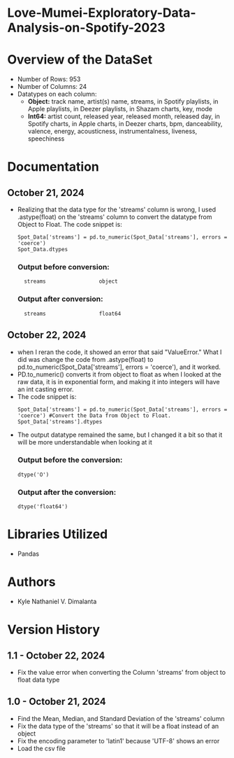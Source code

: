 # Love-Mumei-Exploratory-Data-Analysis-on-Spotify-2023

# Overview of the DataSet
  - Number of Rows: 953
  - Number of Columns: 24
  - Datatypes on each column:
     - **Object:** track name, artist(s) name, streams, in Spotify playlists, in Apple playlists, in Deezer playlists, in Shazam charts, key, mode
     - **Int64:** artist count, released year, released month, released day, in Spotify charts, in Apple charts, in Deezer charts, bpm, danceability, valence, energy, acousticness, instrumentalness, liveness, speechiness
# Documentation
  ## October 21, 2024
  - Realizing that the data type for the 'streams' column is wrong, I used .astype(float) on the 'streams' column to convert the datatype from Object to Float. The code snippet is:
     ```
     Spot_Data['streams'] = pd.to_numeric(Spot_Data['streams'], errors = 'coerce')
     Spot_Data.dtypes
     ```
     ### Output before conversion:
          streams                 object
     ### Output after conversion:
          streams                 float64
  ## October 22, 2024
  - when I reran the code, it showed an error that said "ValueError." What I did was change the code from .astype(float) to pd.to_numeric(Spot_Data['streams'], errors = 'coerce'), and it worked.
  - PD.to_numeric() converts it from object to float as when I looked at the raw data, it is in exponential form, and making it into integers will have an int casting error.
  - The code snippet is:
    ```
    Spot_Data['streams'] = pd.to_numeric(Spot_Data['streams'], errors = 'coerce') #Convert the Data from Object to Float.
    Spot_Data['streams'].dtypes
    ```
  - The output datatype remained the same, but I changed it a bit so that it will be more understandable when looking at it
    ### Output before the conversion:
        dtype('O')
    ### Output after the conversion:
        dtype('float64')
# Libraries Utilized
  - Pandas
# Authors
  - Kyle Nathaniel V. Dimalanta
# Version History
## 1.1 - October 22, 2024
  - Fix the value error when converting the Column 'streams' from object to float data type
## 1.0 - October 21, 2024
  - Find the Mean, Median, and Standard Deviation of the 'streams' column
  - Fix the data type of the 'streams' so that it will be a float instead of an object
  - Fix the encoding parameter to 'latin1' because 'UTF-8' shows an error
  - Load the csv file
